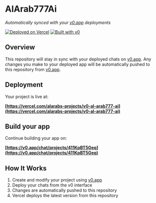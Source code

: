 # AlArab777Ai

*Automatically synced with your [v0.app](https://v0.app) deployments*

[![Deployed on Vercel](https://img.shields.io/badge/Deployed%20on-Vercel-black?style=for-the-badge&logo=vercel)](https://vercel.com/alarabs-projects/v0-al-arab777-ai)
[![Built with v0](https://img.shields.io/badge/Built%20with-v0.app-black?style=for-the-badge)](https://v0.app/chat/projects/411KpBT5Geq)

## Overview

This repository will stay in sync with your deployed chats on [v0.app](https://v0.app).
Any changes you make to your deployed app will be automatically pushed to this repository from [v0.app](https://v0.app).

## Deployment

Your project is live at:

**[https://vercel.com/alarabs-projects/v0-al-arab777-ai](https://vercel.com/alarabs-projects/v0-al-arab777-ai)**

## Build your app

Continue building your app on:

**[https://v0.app/chat/projects/411KpBT5Geq](https://v0.app/chat/projects/411KpBT5Geq)**

## How It Works

1. Create and modify your project using [v0.app](https://v0.app)
2. Deploy your chats from the v0 interface
3. Changes are automatically pushed to this repository
4. Vercel deploys the latest version from this repository